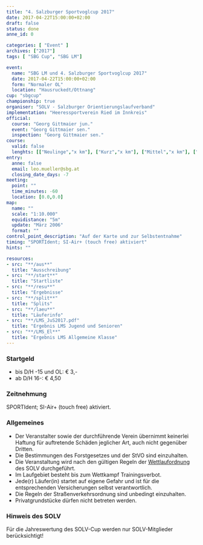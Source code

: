 ```yaml
---
title: "4. Salzburger Sportvoglcup 2017"
date: 2017-04-22T15:00:00+02:00
draft: false
status: done
anne_id: 0

categories: [ "Event" ]
archives: ["2017"]
tags: [ "SBG Cup", "SBG LM"]

event:
  name: "SBG LM und 4. Salzburger Sportvoglcup 2017"
  date: 2017-04-22T15:00:00+02:00
  form: "Normaler OL"
  location: "Hausruckedt/Ottnang"
cup: "sbgcup"
championship: true
organiser: "SOLV - Salzburger Orientierungslaufverband"
implementation: "Heeressportverein Ried im Innkreis" 
official:
  course: "Georg Gittmaier jun."
  event: "Georg Gittmaier sen."
  inspection: "Georg Gittmaier sen."
course:
  valid: false
  lenghts: [["Neulinge","x km"], ["Kurz","x km"], ["Mittel","x km"], ["Lang","x km"]]
entry:
  anne: false
  email: leo.mueller@sbg.at
  closing_date_days: -7
meeting:
  point: ""
  time_minutes: -60
  location: [0.0,0.0]
map:
  name: ""
  scale: "1:10.000"
  equidistance: "5m"
  update: "März 2006"
  format: ""
control_point_description: "Auf der Karte und zur Selbstentnahme"
timing: "SPORTIdent; SI-Air+ (touch free) aktiviert"
hints: ""

resources:
- src: "**/aus**"
  title: "Ausschreibung"
- src: "**/start**"
  title: "Startliste"
- src: "**/resu**"
  title: "Ergebnisse"
- src: "**/split**"
  title: "Splits"
- src: "**/laeu**"
  title: "Läuferinfo"
- src: "**/LMS_JuS2017.pdf"
  title: "Ergebnis LMS Jugend und Senioren"
- src: "**/LMS_El**"
  title: "Ergebnis LMS Allgemeine Klasse"
---
```


### Startgeld

- bis D/H -15 und OL: € 3,-
- ab D/H 16-: € 4,50

### Zeitnehmung

SPORTIdent; SI-Air+ (touch free) aktiviert.

### Allgemeines

- Der Veranstalter sowie der durchführende Verein übernimmt keinerlei Haftung für auftretende Schäden jeglicher Art, auch nicht gegenüber Dritten.
- Die Bestimmungen des Forstgesetzes und der StVO sind einzuhalten.
- Die Veranstaltung wird nach den gültigen Regeln der [Wettlaufordnung](../../wettlaufordnung) des SOLV durchgeführt.
- Im Laufgebiet besteht bis zum Wettkampf Trainingsverbot.
- Jede\(r) Läufer(in) startet auf eigene Gefahr und ist für die entsprechenden Versicherungen selbst verantwortlich.
- Die Regeln der Straßenverkehrsordnung sind unbedingt einzuhalten.
- Privatgrundstücke dürfen nicht betreten werden.

### Hinweis des SOLV
Für die Jahreswertung des SOLV-Cup werden nur SOLV-Mitglieder berücksichtigt!